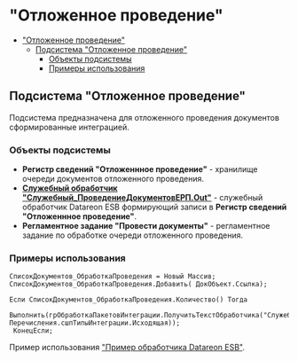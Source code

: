 # "Отложенное проведение"

- ["Отложенное проведение"](#отложенное-проведение)
  - [Подсистема "Отложенное проведение"](#подсистема-отложенное-проведение)
    - [Объекты подсистемы](#объекты-подсистемы)
    - [Примеры использования](#примеры-использования)

## Подсистема "Отложенное проведение"

Подсистема предназначена для отложенного проведения документов сформированные интеграцией.

### Объекты подсистемы

- **Регистр сведений "Отложеннное проведение"** - хранилище очереди документов отложенного проведения.
- [**Служебный обработчик "Служебный_ПроведениеДокументовЕРП.Out"**](Служебный_ПроведениеДокументовЕРП.Out.bsl) - служебный обработчик Datareon ESB формирующий записи в **Регистр сведений "Отложеннное проведение"**.
- **Регламентное задание "Провести документы"** - регламентное задание по обработке очереди отложенного проведения.

### Примеры использования

```bsl
СписокДокументов_ОбработкаПроведения = Новый Массив;
СписокДокументов_ОбработкаПроведения.Добавить( ДокОбъект.Ссылка);

Если СписокДокументов_ОбработкаПроведения.Количество() Тогда
  Выполнить(грОбработкаПакетовИнтеграции.ПолучитьТекстОбработчика("Служебный_ПроведениеДокументовЕРП", Перечисления.сшпТипыИнтеграции.Исходящая));  
 КонецЕсли;
```

Пример использования ["Пример обработчика Datareon ESB"](rules_md\integration\adrequest\ПримерВходящегоОбработчика.bsl).
